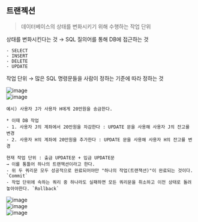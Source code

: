 ## 트랜젝션  
> 데이터베이스의 상태를 변화시키기 위해 수행하는 작업 단위  

상태를 변화시킨다는 것 → SQL 질의어를 통해 DB에 접근하는 것
```
- SELECT
- INSERT
- DELETE
- UPDATE
```
작업 단위 → 많은 SQL 명령문들을 사람이 정하는 기준에 따라 정하는 것

![image](https://github.com/NoRuTnT/practice/assets/114069644/6ff6cf46-0901-4a78-bc94-b5538b31ac57)  
![image](https://github.com/NoRuTnT/practice/assets/114069644/bc2fa835-9555-424d-962c-d8fb2c1748b4)  
```
예시) 사용자 J가 사용자 H에게 20만원을 송금한다.

* 이때 DB 작업
- 1. 사용자 J의 계좌에서 20만원을 차감한다 : UPDATE 문을 사용해 사용자 J의 잔고를 변경
- 2. 사용자 H의 계좌에 20만원을 추가한다 : UPDATE 문을 사용해 사용자 H의 잔고를 변경

현재 작업 단위 : 출금 UPDATE문 + 입금 UPDATE문
→ 이를 통틀어 하나의 트랜잭션이라고 한다.
- 위 두 쿼리문 모두 성공적으로 완료되어야만 "하나의 작업(트랜잭션)"이 완료되는 것이다. `Commit`
- 작업 단위에 속하는 쿼리 중 하나라도 실패하면 모든 쿼리문을 취소하고 이전 상태로 돌려놓아야한다. `Rollback`
```
![image](https://github.com/NoRuTnT/practice/assets/114069644/74728d2d-625f-412f-9c15-65a1095bd19a)  
![image](https://github.com/NoRuTnT/practice/assets/114069644/ee2ce7d1-e0b1-4131-9fd4-695b7fb2fc42)  
![image](https://github.com/NoRuTnT/practice/assets/114069644/6524d370-865c-4147-8ab0-a91cd22595ab)  
